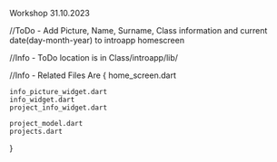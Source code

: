 Workshop 31.10.2023

//ToDo - Add Picture, Name, Surname, Class information and current date(day-month-year) to introapp homescreen

//Info - ToDo location is in Class/introapp/lib/

//Info - Related Files Are {
    home_screen.dart

    info_picture_widget.dart
    info_widget.dart
    project_info_widget.dart

    project_model.dart
    projects.dart
}
